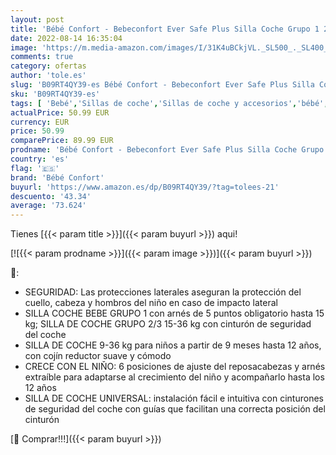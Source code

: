 ```yaml
---
layout: post
title: 'Bébé Confort - Bebeconfort Ever Safe Plus Silla Coche Grupo 1 2 3  Crece con el Niño 9 meses - 12 años  9-36 kg   Con Cojín Reductor Extraíble  color full Black  negro '
date: 2022-08-14 16:35:04
image: 'https://m.media-amazon.com/images/I/31K4uBCkjVL._SL500_._SL400_.jpg'
comments: true
category: ofertas
author: 'tole.es'
slug: 'B09RT4QY39-es Bébé Confort - Bebeconfort Ever Safe Plus Silla Coche...'
sku: 'B09RT4QY39-es'
tags: [ 'Bebé','Sillas de coche','Sillas de coche y accesorios','bébé','bébé confort','coche','confort','grupo','silla','🇪🇸', ]
actualPrice: 50.99 EUR
currency: EUR
price: 50.99
comparePrice: 89.99 EUR
prodname: 'Bébé Confort - Bebeconfort Ever Safe Plus Silla Coche Grupo 1 2 3  Crece con el Niño 9 meses - 12 años  9-36 kg   Con Cojín Reductor Extraíble  color full Black  negro '
country: 'es'
flag: '🇪🇸'
brand: 'Bébé Confort'
buyurl: 'https://www.amazon.es/dp/B09RT4QY39/?tag=tolees-21'
descuento: '43.34'
average: '73.624'
---
```


Tienes [{{< param title >}}]({{< param buyurl >}}) aqui!

[![{{< param prodname >}}]({{< param image >}})]({{< param buyurl >}})

🔎:

- SEGURIDAD: Las protecciones laterales aseguran la protección del cuello, cabeza y hombros del niño en caso de impacto lateral
- SILLA COCHE BEBE GRUPO 1 con arnés de 5 puntos obligatorio hasta 15 kg; SILLA DE COCHE GRUPO 2/3 15-36 kg con cinturón de seguridad del coche
- SILLA DE COCHE 9-36 kg para niños a partir de 9 meses hasta 12 años, con cojín reductor suave y cómodo
- CRECE CON EL NIŇO: 6 posiciones de ajuste del reposacabezas y arnés extraíble para adaptarse al crecimiento del niño y acompañarlo hasta los 12 años
- SILLA DE COCHE UNIVERSAL: instalación fácil e intuitiva con cinturones de seguridad del coche con guías que facilitan una correcta posición del cinturón

[🛒 Comprar!!!]({{< param buyurl >}})
